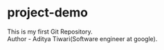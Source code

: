 # project-demo
This is my first Git Repository.
<br>
Author - Aditya Tiwari(Software engineer at google).
